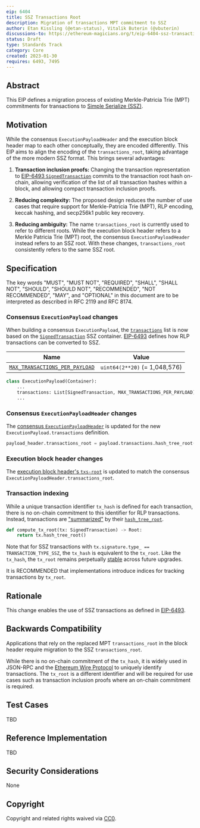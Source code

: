 ```yaml
---
eip: 6404
title: SSZ Transactions Root
description: Migration of transactions MPT commitment to SSZ
author: Etan Kissling (@etan-status), Vitalik Buterin (@vbuterin)
discussions-to: https://ethereum-magicians.org/t/eip-6404-ssz-transactions-root/12783
status: Draft
type: Standards Track
category: Core
created: 2023-01-30
requires: 6493, 7495
---
```


## Abstract

This EIP defines a migration process of existing Merkle-Patricia Trie (MPT) commitments for transactions to [Simple Serialize (SSZ)](https://github.com/ethereum/consensus-specs/blob/ef434e87165e9a4c82a99f54ffd4974ae113f732/ssz/simple-serialize.md).

## Motivation

While the consensus `ExecutionPayloadHeader` and the execution block header map to each other conceptually, they are encoded differently. This EIP aims to align the encoding of the `transactions_root`, taking advantage of the more modern SSZ format. This brings several advantages:

1. **Transaction inclusion proofs:** Changing the transaction representation to [EIP-6493 `SignedTransaction`](./eip-6493.md) commits to the transaction root hash on-chain, allowing verification of the list of all transaction hashes within a block, and allowing compact transaction inclusion proofs.

2. **Reducing complexity:** The proposed design reduces the number of use cases that require support for Merkle-Patricia Trie (MPT), RLP encoding, keccak hashing, and secp256k1 public key recovery.

3. **Reducing ambiguity:** The name `transactions_root` is currently used to refer to different roots. While the execution block header refers to a Merkle Patricia Trie (MPT) root, the consensus `ExecutionPayloadHeader` instead refers to an SSZ root. With these changes, `transactions_root` consistently refers to the same SSZ root.

## Specification

The key words "MUST", "MUST NOT", "REQUIRED", "SHALL", "SHALL NOT", "SHOULD", "SHOULD NOT", "RECOMMENDED", "NOT RECOMMENDED", "MAY", and "OPTIONAL" in this document are to be interpreted as described in RFC 2119 and RFC 8174.

### Consensus `ExecutionPayload` changes

When building a consensus `ExecutionPayload`, the [`transactions`](https://github.com/ethereum/consensus-specs/blob/ef434e87165e9a4c82a99f54ffd4974ae113f732/specs/capella/beacon-chain.md#executionpayload) list is now based on the [`SignedTransaction`](./eip-6493.md) SSZ container. [EIP-6493](./eip-6493.md) defines how RLP transactions can be converted to SSZ.

| Name | Value |
| - | - |
| [`MAX_TRANSACTIONS_PER_PAYLOAD`](https://github.com/ethereum/consensus-specs/blob/ef434e87165e9a4c82a99f54ffd4974ae113f732/specs/bellatrix/beacon-chain.md#execution) | `uint64(2**20)` (= 1,048,576) |

```python
class ExecutionPayload(Container):
    ...
    transactions: List[SignedTransaction, MAX_TRANSACTIONS_PER_PAYLOAD]
    ...
```

### Consensus `ExecutionPayloadHeader` changes

The [consensus `ExecutionPayloadHeader`](https://github.com/ethereum/consensus-specs/blob/ef434e87165e9a4c82a99f54ffd4974ae113f732/specs/capella/beacon-chain.md#executionpayloadheader) is updated for the new `ExecutionPayload.transactions` definition.

```python
payload_header.transactions_root = payload.transactions.hash_tree_root()
```

### Execution block header changes

The [execution block header's `txs-root`](https://github.com/ethereum/devp2p/blob/6b259a7003b4bfb18365ba690f4b00ba8a26393b/caps/eth.md#block-encoding-and-validity) is updated to match the consensus `ExecutionPayloadHeader.transactions_root`.

### Transaction indexing

While a unique transaction identifier `tx_hash` is defined for each transaction, there is no on-chain commitment to this identifier for RLP transactions. Instead, transactions are ["summarized"](https://github.com/ethereum/consensus-specs/blob/ef434e87165e9a4c82a99f54ffd4974ae113f732/ssz/simple-serialize.md#summaries-and-expansions) by their [`hash_tree_root`](https://github.com/ethereum/consensus-specs/blob/ef434e87165e9a4c82a99f54ffd4974ae113f732/ssz/simple-serialize.md#merkleization).

```python
def compute_tx_root(tx: SignedTransaction) -> Root:
    return tx.hash_tree_root()
```

Note that for SSZ transactions with `tx.signature.type_ == TRANSACTION_TYPE_SSZ`, the `tx_hash` is equivalent to the `tx_root`. Like the `tx_hash`, the `tx_root` remains perpetually [stable](./eip-7495.md) across future upgrades.

It is RECOMMENDED that implementations introduce indices for tracking transactions by `tx_root`.

## Rationale

This change enables the use of SSZ transactions as defined in [EIP-6493](./eip-6493.md).

## Backwards Compatibility

Applications that rely on the replaced MPT `transactions_root` in the block header require migration to the SSZ `transactions_root`.

While there is no on-chain commitment of the `tx_hash`, it is widely used in JSON-RPC and the [Ethereum Wire Protocol](https://github.com/ethereum/devp2p/blob/6b259a7003b4bfb18365ba690f4b00ba8a26393b/caps/eth.md) to uniquely identify transactions. The `tx_root` is a different identifier and will be required for use cases such as transaction inclusion proofs where an on-chain commitment is required.

## Test Cases

TBD

## Reference Implementation

TBD

## Security Considerations

None

## Copyright

Copyright and related rights waived via [CC0](../LICENSE.md).
